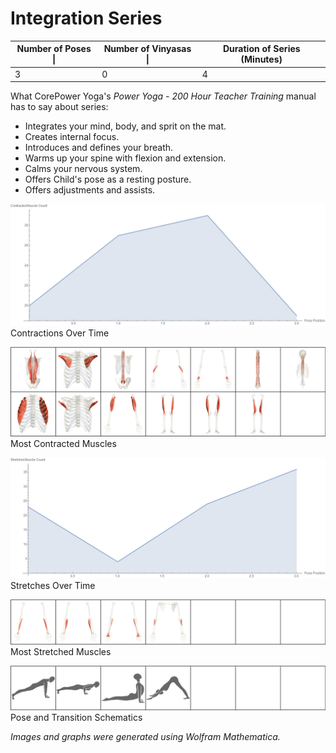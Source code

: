 # Integration Series

| Number of Poses \| | Number of Vinyasas \| | Duration of Series (Minutes) |
|--------------------|-----------------------|------------------------------|
|                  3 |                     0 |                            4 |

What CorePower Yoga's *Power Yoga - 200 Hour Teacher Training* manual has to say about series:
* Integrates your mind, body, and sprit on the mat.
* Creates internal focus.
* Introduces and defines your breath.
* Warms up your spine with flexion and extension.
* Calms your nervous system.
* Offers Child's pose as a resting posture.
* Offers adjustments and assists.

![Contractions Over Time](../media/c1_00_integration_01_contractions_over_time.png)
Contractions Over Time

![Most Contracted Muscles](../media/c1_00_integration_02_contractions_grid.png)
Most Contracted Muscles

![Stretches Over Time](../media/c1_00_integration_03_stretches_over_time.png)
Stretches Over Time

![Most Stretched Muscles](../media/c1_00_integration_04_stretches_grid.png)
Most Stretched Muscles

![Pose and Transition Schematics](../media/c1_00_integration_00_schematic_grid.png)
Pose and Transition Schematics

*Images and graphs were generated using Wolfram Mathematica.*

